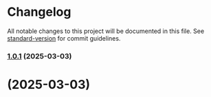 # Changelog

All notable changes to this project will be documented in this file. See [standard-version](https://github.com/conventional-changelog/standard-version) for commit guidelines.

### [1.0.1](https://github.com/Bhavishya-jasuja/VersionUpdate/compare/v1.0.0...v1.0.1) (2025-03-03)

#  (2025-03-03)
